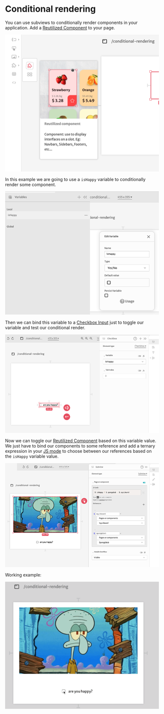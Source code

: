 # Conditional rendering

You can use subviews to conditionally render components in your application. Add a [Reutilized Component](../../docs/front-end/elements/subview.md) to your page.

![](../../.gitbook/assets/screen-shot-2021-10-01-at-14.05.45.png)

In this example we are going to use a `isHappy` variable to conditionally render some component.

![](../../.gitbook/assets/screen-shot-2021-10-01-at-14.07.44.png)

Then we can bind this variable to a [Checkbox Input](../../docs/front-end/elements/inputs/checkbox.md)  just to toggle our variable and test our conditional render.

![](../../.gitbook/assets/screen-shot-2021-10-01-at-14.10.13.png)

Now we can toggle our [Reutilized Component](../../docs/front-end/elements/subview.md) based on this variable value. We just have to bind our components to some reference and add a ternary expression in your [JS mode](../../docs/front-end/arguments/expression-mode.md) to choose between our references based on the `isHappy` variable value.

![](../../.gitbook/assets/screen-shot-2021-10-01-at-14.11.42.png)

Working example:

![](../../.gitbook/assets/squidbob.gif)

